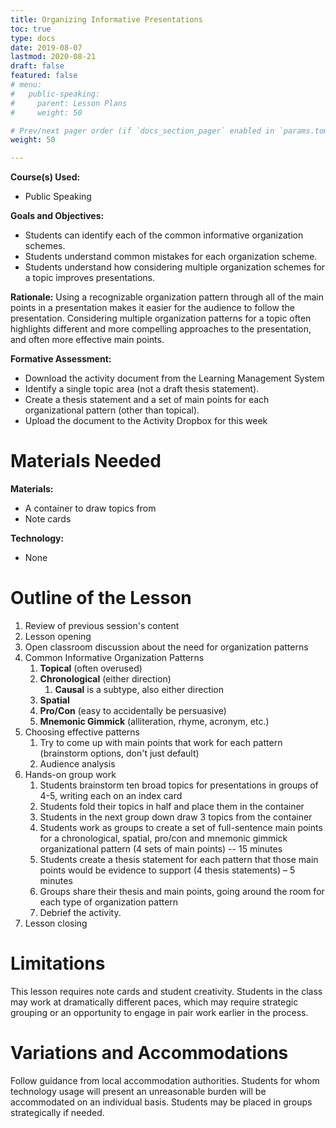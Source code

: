 ```yaml
---
title: Organizing Informative Presentations
toc: true
type: docs
date: 2019-08-07
lastmod: 2020-08-21
draft: false
featured: false
# menu:
#   public-speaking:
#     parent: Lesson Plans
#     weight: 50

# Prev/next pager order (if `docs_section_pager` enabled in `params.toml`)
weight: 50

---
```


**Course(s) Used:**

* Public Speaking

**Goals and Objectives:**

* Students can identify each of the common informative organization schemes.
* Students understand common mistakes for each organization scheme.
* Students understand how considering multiple organization schemes for a topic improves presentations.

**Rationale:** Using a recognizable organization pattern through all of the main points in a presentation makes it easier for the audience to follow the presentation.
Considering multiple organization patterns for a topic often highlights different and more compelling approaches to the presentation, and often more effective main points.

**Formative Assessment:**

* Download the activity document from the Learning Management System
* Identify a single topic area (not a draft thesis statement).
* Create a thesis statement and a set of main points for each organizational pattern (other than topical).
* Upload the document to the Activity Dropbox for this week

# Materials Needed

**Materials:**

* A container to draw topics from
* Note cards

**Technology:**

* None

# Outline of the Lesson

1.  Review of previous session's content
2.  Lesson opening
3.  Open classroom discussion about the need for organization patterns
4.  Common Informative Organization Patterns
    1.  **Topical** (often overused)
    2.  **Chronological** (either direction)
        1.  **Causal** is a subtype, also either direction
    3.  **Spatial**
    4.  **Pro/Con** (easy to accidentally be persuasive)
    5.  **Mnemonic Gimmick** (alliteration, rhyme, acronym, etc.)
5.  Choosing effective patterns
    1.  Try to come up with main points that work for each pattern (brainstorm options, don't just default)
    2.  Audience analysis
6.  Hands-on group work
    1.  Students brainstorm ten broad topics for presentations in groups of 4-5, writing each on an index card
    2.  Students fold their topics in half and place them in the container
    3.  Students in the next group down draw 3 topics from the container
    4.  Students work as groups to create a set of full-sentence main points for a chronological, spatial, pro/con and mnemonic gimmick organizational pattern (4 sets of main points) -- 15 minutes
    5.  Students create a thesis statement for each pattern that those main points would be evidence to support (4 thesis statements) – 5 minutes
    6.  Groups share their thesis and main points, going around the room for each type of organization pattern
    7.  Debrief the activity.
7.  Lesson closing

# Limitations

This lesson requires note cards and student creativity.
Students in the class may work at dramatically different paces, which may require strategic grouping or an opportunity to engage in pair work earlier in the process.

<!--
# Debrief
-->

# Variations and Accommodations

Follow guidance from local accommodation authorities.
Students for whom technology usage will present an unreasonable burden will be accommodated on an individual basis.
Students may be placed in groups strategically if needed.

<!-- End Notes -->

<!-- Previous Versions
   v#   | Date       | Modifications
  ------|------------|:---------------
  v0.04 | 2020-08-21 | updated format, and for Canvas. Added formative assessment
  v0.03 | 2019-08-07 | Changes for Hugo Compatibility
  v0.02 |          - | revised activity for group work
  v0.01 |          - | Minor text fixes
  v0.00 |          - | Initial Version
-->
